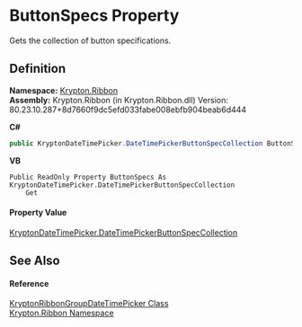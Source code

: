 # ButtonSpecs Property


Gets the collection of button specifications.



## Definition
**Namespace:** <a href="1e9bc734-cff9-e9b8-f013-94cdac669794.md">Krypton.Ribbon</a>  
**Assembly:** Krypton.Ribbon (in Krypton.Ribbon.dll) Version: 80.23.10.287+8d7660f9dc5efd033fabe008ebfb904beab6d444

**C#**
``` C#
public KryptonDateTimePicker.DateTimePickerButtonSpecCollection ButtonSpecs { get; }
```
**VB**
``` VB
Public ReadOnly Property ButtonSpecs As KryptonDateTimePicker.DateTimePickerButtonSpecCollection
	Get
```



#### Property Value
<a href="864f3428-6963-9af4-1403-09d9144dd0d7.md">KryptonDateTimePicker.DateTimePickerButtonSpecCollection</a>

## See Also


#### Reference
<a href="04dc8f1d-ae62-bf76-1852-b1ac85917f24.md">KryptonRibbonGroupDateTimePicker Class</a>  
<a href="1e9bc734-cff9-e9b8-f013-94cdac669794.md">Krypton.Ribbon Namespace</a>  
